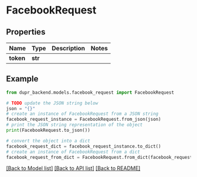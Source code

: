 # FacebookRequest


## Properties

Name | Type | Description | Notes
------------ | ------------- | ------------- | -------------
**token** | **str** |  | 

## Example

```python
from dupr_backend.models.facebook_request import FacebookRequest

# TODO update the JSON string below
json = "{}"
# create an instance of FacebookRequest from a JSON string
facebook_request_instance = FacebookRequest.from_json(json)
# print the JSON string representation of the object
print(FacebookRequest.to_json())

# convert the object into a dict
facebook_request_dict = facebook_request_instance.to_dict()
# create an instance of FacebookRequest from a dict
facebook_request_from_dict = FacebookRequest.from_dict(facebook_request_dict)
```
[[Back to Model list]](../README.md#documentation-for-models) [[Back to API list]](../README.md#documentation-for-api-endpoints) [[Back to README]](../README.md)


